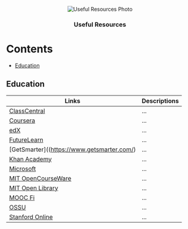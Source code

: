 <p align="center">
    <img src="logo/" alt="Useful Resources Photo">
</p>
<h3 align="center">Useful Resources</h3>

# Contents

- [Education]()

## Education

| Links | Descriptions |
| ------------ | ------------ |
| [ClassCentral](https://www.classcentral.com/) | ... |
| [Coursera](https://www.coursera.org/) | ... |
| [edX](https://www.edx.org/) | ... |
| [FutureLearn](https://www.futurelearn.com) | ... |
| [GetSmarter]((https://www.getsmarter.com/) | ... |
| [Khan Academy](https://www.khanacademy.org/) | ... |
| [Microsoft](https://learn.microsoft.com/en-us/) | ... |
| [MIT OpenCourseWare](https://ocw.mit.edu/) | ... |
| [MIT Open Library](https://openlearninglibrary.mit.edu/) | ... |
| [MOOC Fi](https://www.mooc.fi/en/) | ... |
| [OSSU](https://github.com/orgs/ossu/repositories) | ... |
| [Stanford Online](https://online.stanford.edu/) | ... |
